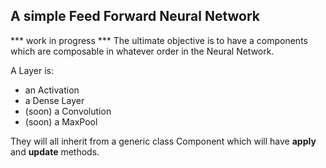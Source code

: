 ## A simple Feed Forward Neural Network

*** work in progress ***
The ultimate objective is to have a components which are composable in whatever order in the Neural Network.

A Layer is:
  * an Activation
  * a Dense Layer
  * (soon) a Convolution
  * (soon) a MaxPool
 
They will all inherit from a generic class Component which will have __apply__ and __update__ methods.
